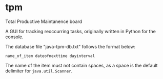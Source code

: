 # tpm
Total Productive Maintanence board

A GUI for tracking reoccurring tasks, originally written in Python for the console.

The database file "java-tpm-db.txt" follows the format below:

    name_of_item dateofnexttime dayinterval
    
The name of the item must not contain spaces, as a space is the default delimiter for `java.util.Scanner`.